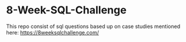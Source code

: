 # 8-Week-SQL-Challenge
This repo consist of sql questions based up on case studies mentioned here:
https://8weeksqlchallenge.com/

